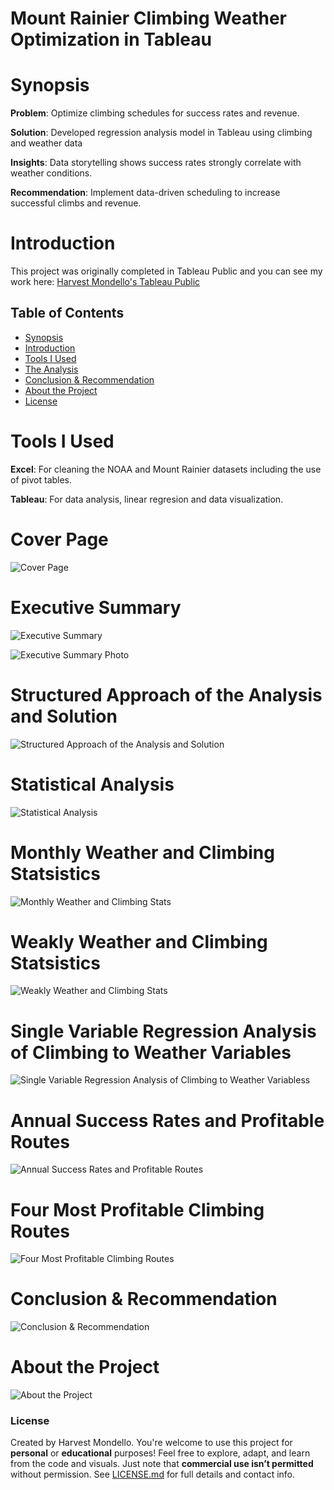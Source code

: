 # Mount Rainier Climbing Weather Optimization in Tableau

# Synopsis
**Problem**: Optimize climbing schedules for success rates and revenue. 

**Solution**: Developed regression analysis model in Tableau using climbing and weather data

**Insights**: Data storytelling shows success rates strongly correlate with weather conditions.

**Recommendation**: Implement data-driven scheduling to increase successful climbs and revenue.

# Introduction

This project was originally completed in Tableau Public and you can see my work here: 
<a href="https://public.tableau.com/app/profile/harvest.mondello/viz/MountRainierStatisticalAnalysis/0CoverPage"> Harvest Mondello's Tableau Public</a>

## Table of Contents

- [Synopsis](#synopsis)
- [Introduction](#introduction)
- [Tools I Used](#tools-i-used)
- [The Analysis](#cover-page)
- [Conclusion & Recommendation](#conclusion--recommendation)
- [About the Project](#about-the-project)
- [License](#license)

# Tools I Used
**Excel**: For cleaning the NOAA and Mount Rainier datasets including the use of pivot tables.

**Tableau**: For data analysis, linear regresion and data visualization.


# Cover Page
![Cover Page](https://github.com/HarvestMondello/Mount-Rainier-Climbing-Weather-Optimization/blob/main/assets/mount-rainier-analysis-1.png)

# Executive Summary
![Executive Summary](https://github.com/HarvestMondello/Mount-Rainier-Climbing-Weather-Optimization/blob/main/assets/mount-rainier-analysis-2a.png)

![Executive Summary Photo](https://github.com/HarvestMondello/Mount-Rainier-Climbing-Weather-Optimization/blob/main/assets/mount-rainier-analysis-2b.png)

# Structured Approach of the Analysis and Solution
![Structured Approach of the Analysis and Solution](https://github.com/HarvestMondello/Mount-Rainier-Climbing-Weather-Optimization/blob/main/assets/mount-rainier-analysis-3.png)

# Statistical Analysis
![Statistical Analysis](https://github.com/HarvestMondello/Mount-Rainier-Climbing-Weather-Optimization/blob/main/assets/mount-rainier-analysis-4.png)

# Monthly Weather and Climbing Statsistics
![Monthly Weather and Climbing Stats](https://github.com/HarvestMondello/Mount-Rainier-Climbing-Weather-Optimization/blob/main/assets/mount-rainier-analysis-5.png)

# Weakly Weather and Climbing Statsistics
![Weakly Weather and Climbing Stats](https://github.com/HarvestMondello/Mount-Rainier-Climbing-Weather-Optimization/blob/main/assets/mount-rainier-analysis-6.png)

# Single Variable Regression Analysis of Climbing to Weather Variables
![Single Variable Regression Analysis of Climbing to Weather Variabless](https://github.com/HarvestMondello/Mount-Rainier-Climbing-Weather-Optimization/blob/main/assets/mount-rainier-analysis-7.png)

# Annual Success Rates and Profitable Routes
![Annual Success Rates and Profitable Routes](https://github.com/HarvestMondello/Mount-Rainier-Climbing-Weather-Optimization/blob/main/assets/mount-rainier-analysis-8.png)

# Four Most Profitable Climbing Routes
![Four Most Profitable Climbing Routes](https://github.com/HarvestMondello/Mount-Rainier-Climbing-Weather-Optimization/blob/main/assets/mount-rainier-analysis-9.png)

# Conclusion & Recommendation
![Conclusion & Recommendation](https://github.com/HarvestMondello/Mount-Rainier-Climbing-Weather-Optimization/blob/main/assets/mount-rainier-analysis-10.png)

# About the Project
![About the Project](https://github.com/HarvestMondello/Mount-Rainier-Climbing-Weather-Optimization/blob/main/assets/mount-rainier-analysis-11.png)

### License

Created by Harvest Mondello. You're welcome to use this project for **personal** or **educational** purposes! Feel free to explore, adapt, and learn from the code and visuals. Just note that **commercial use isn’t permitted** without permission. See [LICENSE.md](https://github.com/HarvestMondello/mount-rainier-climbing-weather-optimization/blob/main/LICENSE.MD) for full details and contact info.


